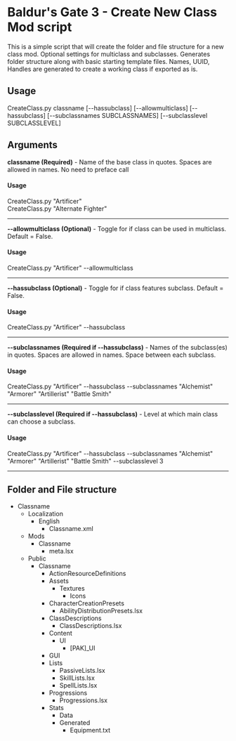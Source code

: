 # Baldur's Gate 3 - Create New Class Mod script  

This is a simple script that will create the folder and file structure for a new class mod. Optional settings for multiclass and subclasses. Generates folder structure along with basic starting template files. Names, UUID, Handles are generated to create a working class if exported as is.

## Usage  

CreateClass.py classname [--hassubclass] [--allowmulticlass] [--hassubclass] [--subclassnames SUBCLASSNAMES] [--subclasslevel SUBCLASSLEVEL]

## Arguments  

**classname (Required)** - Name of the base class in quotes. Spaces are allowed in names. No need to preface call
#### Usage
CreateClass.py "Artificer"  
CreateClass.py "Alternate Fighter"
___
 
**\--allowmulticlass (Optional)** - Toggle for if class can be used in multiclass. Default = False.
#### Usage
CreateClass.py "Artificer"  --allowmulticlass
___

**\--hassubclass (Optional)** - Toggle for if class features subclass. Default = False.
#### Usage
CreateClass.py "Artificer"  --hassubclass
___

**\--subclassnames (Required if --hassubclass)** - Names of the subclass(es) in quotes. Spaces are allowed in names. Space between each subclass. 
#### Usage
CreateClass.py "Artificer"  --hassubclass --subclassnames "Alchemist" "Armorer" "Artillerist" "Battle Smith"
___

**\--subclasslevel (Required if --hassubclass)** - Level at which main class can choose a subclass.
#### Usage
CreateClass.py "Artificer"  --hassubclass --subclassnames "Alchemist" "Armorer" "Artillerist" "Battle Smith" --subclasslevel 3
___

## Folder and File structure
- Classname  
  - Localization  
    - English  
      - Classname.xml  
  - Mods  
    - Classname  
      - meta.lsx  
  - Public  
    - Classname  
      - ActionResourceDefinitions  
      - Assets  
        - Textures  
          - Icons  
      - CharacterCreationPresets  
        - AbilityDistributionPresets.lsx  
      - ClassDescriptions  
        - ClassDescriptions.lsx  
      - Content  
        - UI  
          - [PAK]_UI  
      - GUI  
      - Lists  
        - PassiveLists.lsx  
        - SkillLists.lsx  
        - SpellLists.lsx  
      - Progressions  
        - Progressions.lsx  
      - Stats
        - Data  
        - Generated  
          - Equipment.txt  

